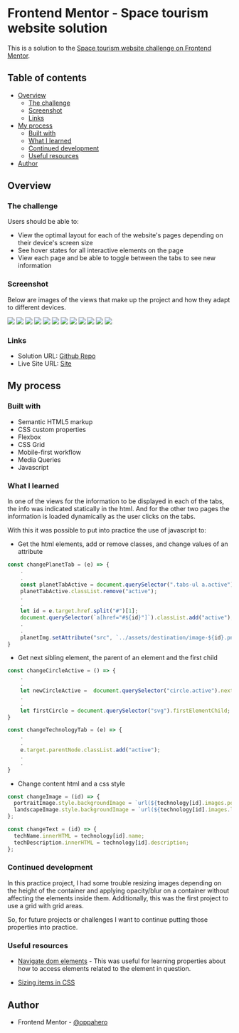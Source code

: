 # Frontend Mentor - Space tourism website solution

This is a solution to the [Space tourism website challenge on Frontend Mentor](https://www.frontendmentor.io/challenges/space-tourism-multipage-website-gRWj1URZ3).

## Table of contents

- [Overview](#overview)
  - [The challenge](#the-challenge)
  - [Screenshot](#screenshot)
  - [Links](#links)
- [My process](#my-process)
  - [Built with](#built-with)
  - [What I learned](#what-i-learned)
  - [Continued development](#continued-development)
  - [Useful resources](#useful-resources)
- [Author](#author)

## Overview

### The challenge

Users should be able to:

- View the optimal layout for each of the website's pages depending on their device's screen size
- See hover states for all interactive elements on the page
- View each page and be able to toggle between the tabs to see new information

### Screenshot

Below are images of the views that make up the project and how they adapt to different devices.

![](./assets/screenshots/Home%20-%20Desktop.png)
![](./assets/screenshots/Home%20-%20Tablet.png)
![](./assets/screenshots/Home%20-%20Mobile.png)
![](./assets/screenshots/Destination%20-%20Desktop.png)
![](./assets/screenshots/Destination%20-%20Tablet.png)
![](./assets/screenshots/Destination%20-%20Mobile.png)
![](./assets/screenshots/Crew%20-%20Desktop.png)
![](./assets/screenshots/Crew%20-%20Tablet.png)
![](./assets/screenshots/Crew%20-%20Mobile.png)
![](./assets/screenshots/Technology%20-%20Desktop.png)
![](./assets/screenshots/Technology%20-%20Tablet.png)
![](./assets/screenshots/Technology%20-%20Mobile.png)

### Links

- Solution URL: [Github Repo](https://github.com/oppahero/space-tourism-website)
- Live Site URL: [Site](https://oppahero.github.io/space-tourism-website/)

## My process

### Built with

- Semantic HTML5 markup
- CSS custom properties
- Flexbox
- CSS Grid
- Mobile-first workflow
- Media Queries
- Javascript

### What I learned

In one of the views for the information to be displayed in each of the tabs, the info was indicated statically in the html. And for the other two pages the information is loaded dynamically as the user clicks on the tabs.

With this it was possible to put into practice the use of javascript to:

- Get the html elements, add or remove classes, and change values ​​of an attribute

```js
const changePlanetTab = (e) => {
    .
    .
    const planetTabActive = document.querySelector(".tabs-ul a.active");
    planetTabActive.classList.remove("active");
    .
    .
    let id = e.target.href.split("#")[1];
    document.querySelector(`a[href="#${id}"]`).classList.add("active");
    .
    .
    planetImg.setAttribute("src", `../assets/destination/image-${id}.png`)
}
```

- Get next sibling element, the parent of an element and the first child

```js
const changeCircleActive = () => {
    .
    .
    let newCircleActive =  document.querySelector("circle.active").nextElementSibling;
    .
    .
    let firstCircle = document.querySelector("svg").firstElementChild;
}

const changeTechnologyTab = (e) => {
    .
    .
    e.target.parentNode.classList.add("active");
    .
    .
}
```

- Change content html and a css style

```js
const changeImage = (id) => {
  portraitImage.style.backgroundImage = `url(${technology[id].images.portrait})`;
  landscapeImage.style.backgroundImage = `url(${technology[id].images.landscape})`;
};

const changeText = (id) => {
  techName.innerHTML = technology[id].name;
  techDescription.innerHTML = technology[id].description;
};
```


### Continued development

In this practice project, I had some trouble resizing images depending on the height of the container and applying opacity/blur on a container without affecting the elements inside them. Additionally, this was the first project to use a grid with grid areas.

So, for future projects or challenges I want to continue putting those properties into practice.


### Useful resources

- [Navigate dom elements](https://lenguajejs.com/javascript/dom/navegar-elementos-dom/) - This was useful for learning properties about how to access elements related to the element in question.

- [Sizing items in CSS](https://developer.mozilla.org/es/docs/Learn/CSS/Building_blocks/Sizing_items_in_CSS) 

## Author

- Frontend Mentor - [@oppahero](https://www.frontendmentor.io/profile/oppahero)
